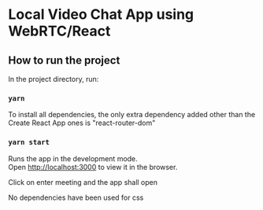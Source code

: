 # Local Video Chat App using WebRTC/React

## How to run the project

In the project directory, run:

### `yarn`
To install all dependencies, the only extra dependency added other than the Create React App ones is "react-router-dom"

### `yarn start`

Runs the app in the development mode.\
Open [http://localhost:3000](http://localhost:3000) to view it in the browser.

Click on enter meeting and the app shall open

No dependencies have been used for css
